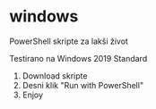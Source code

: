 # windows
PowerShell skripte za lakši život

Testirano na Windows 2019 Standard

1. Download skripte
2. Desni klik "Run with PowerShell"
3. Enjoy
